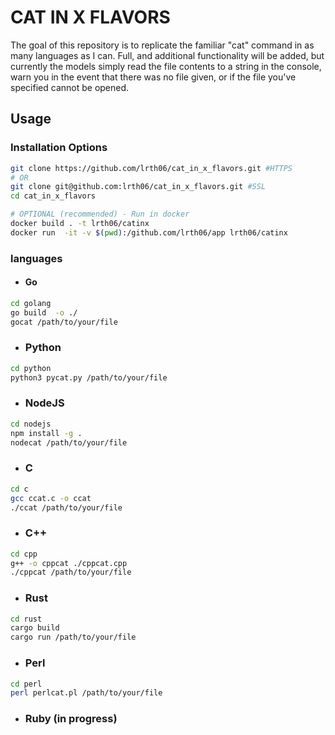 # CAT IN X FLAVORS

The goal of this repository is to replicate the familiar "cat" command in as many languages as I can. Full, and additional functionality will be added, but currently the models simply read the file contents to a string in the console, warn you in the event that there was no file given, or if the file you've specified cannot be opened.

## Usage

### Installation Options

``` bash
git clone https://github.com/lrth06/cat_in_x_flavors.git #HTTPS
# OR
git clone git@github.com:lrth06/cat_in_x_flavors.git #SSL
cd cat_in_x_flavors
```

```bash
# OPTIONAL (recommended) - Run in docker
docker build . -t lrth06/catinx
docker run  -it -v $(pwd):/github.com/lrth06/app lrth06/catinx
```

### languages

- #### Go
  
``` bash
cd golang
go build  -o ./
gocat /path/to/your/file
```

- ### Python

``` bash
cd python
python3 pycat.py /path/to/your/file
```

- ### NodeJS

```bash
cd nodejs
npm install -g .
nodecat /path/to/your/file
```

- ### C
  
``` bash
cd c
gcc ccat.c -o ccat
./ccat /path/to/your/file
```

- ### C++
  
```bash
cd cpp
g++ -o cppcat ./cppcat.cpp
./cppcat /path/to/your/file
```

- ### Rust 

```bash
cd rust
cargo build
cargo run /path/to/your/file
```

- ### Perl

```bash
cd perl
perl perlcat.pl /path/to/your/file
```

- ### Ruby (in progress)